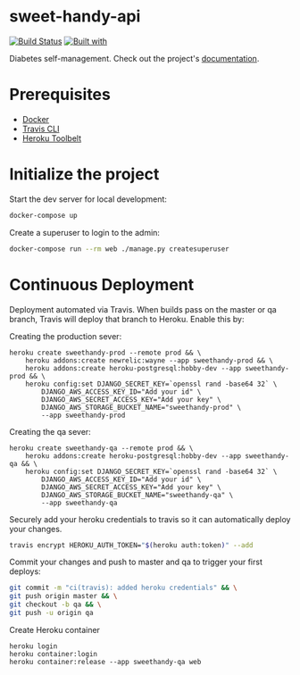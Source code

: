 # sweet-handy-api

[![Build Status](https://travis-ci.org/innsmthdwlr/sweet-handy-api.svg?branch=master)](https://travis-ci.org/innsmthdwlr/sweet-handy-api)
[![Built with](https://img.shields.io/badge/Built_with-Cookiecutter_Django_Rest-F7B633.svg)](https://github.com/agconti/cookiecutter-django-rest)

Diabetes self-management. Check out the project's [documentation](http://innsmthdwlr.github.io/sweet-handy-api/).

# Prerequisites

- [Docker](https://docs.docker.com/docker-for-mac/install/)  
- [Travis CLI](http://blog.travis-ci.com/2013-01-14-new-client/)
- [Heroku Toolbelt](https://toolbelt.heroku.com/)

# Initialize the project

Start the dev server for local development:

```bash
docker-compose up
```

Create a superuser to login to the admin:

```bash
docker-compose run --rm web ./manage.py createsuperuser
```


# Continuous Deployment

Deployment automated via Travis. When builds pass on the master or qa branch, Travis will deploy that branch to Heroku. Enable this by:

Creating the production sever:

```
heroku create sweethandy-prod --remote prod && \
    heroku addons:create newrelic:wayne --app sweethandy-prod && \
    heroku addons:create heroku-postgresql:hobby-dev --app sweethandy-prod && \
    heroku config:set DJANGO_SECRET_KEY=`openssl rand -base64 32` \
        DJANGO_AWS_ACCESS_KEY_ID="Add your id" \
        DJANGO_AWS_SECRET_ACCESS_KEY="Add your key" \
        DJANGO_AWS_STORAGE_BUCKET_NAME="sweethandy-prod" \
        --app sweethandy-prod
```

Creating the qa sever:

```
heroku create sweethandy-qa --remote prod && \
    heroku addons:create heroku-postgresql:hobby-dev --app sweethandy-qa && \
    heroku config:set DJANGO_SECRET_KEY=`openssl rand -base64 32` \
        DJANGO_AWS_ACCESS_KEY_ID="Add your id" \
        DJANGO_AWS_SECRET_ACCESS_KEY="Add your key" \
        DJANGO_AWS_STORAGE_BUCKET_NAME="sweethandy-qa" \
        --app sweethandy-qa
```

Securely add your heroku credentials to travis so it can automatically deploy your changes.

```bash
travis encrypt HEROKU_AUTH_TOKEN="$(heroku auth:token)" --add
```

Commit your changes and push to master and qa to trigger your first deploys:

```bash
git commit -m "ci(travis): added heroku credentials" && \
git push origin master && \
git checkout -b qa && \
git push -u origin qa
```

Create Heroku container
```
heroku login
heroku container:login
heroku container:release --app sweethandy-qa web
```
